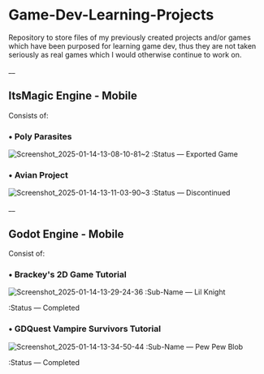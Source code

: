 # Game-Dev-Learning-Projects
Repository to store files of my previously created projects and/or games which have been purposed for learning game dev, thus they are not taken seriously as real games which I would otherwise continue to work on.

__

## **ItsMagic Engine - Mobile**
Consists of:

###  • **Poly Parasites**
  ![Screenshot_2025-01-14-13-08-10-81~2](https://github.com/user-attachments/assets/cc785cc5-2c5c-4b9d-95b0-c42cf710434e)
  :Status — Exported Game
  
###  • **Avian Project**
  ![Screenshot_2025-01-14-13-11-03-90~3](https://github.com/user-attachments/assets/39e3d6ff-ac12-44bd-857c-03d147b4ca33)
  :Status — Discontinued

__

## **Godot Engine - Mobile**
Consist of:

###  • **Brackey's 2D Game Tutorial**
  ![Screenshot_2025-01-14-13-29-24-36](https://github.com/user-attachments/assets/992a6d4e-efa1-49b9-86b0-53dbce8ffc9e)
  :Sub-Name — Lil Knight
  
  :Status — Completed
  
###  • **GDQuest Vampire Survivors Tutorial**
  ![Screenshot_2025-01-14-13-34-50-44](https://github.com/user-attachments/assets/0e59b6fa-dd9a-438f-855d-4d870bac3ab3)
  :Sub-Name — Pew Pew Blob
  
  :Status — Completed

